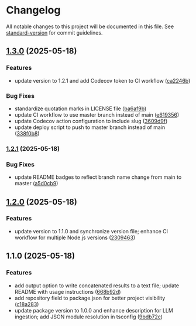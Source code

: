 # Changelog

All notable changes to this project will be documented in this file. See [standard-version](https://github.com/conventional-changelog/standard-version) for commit guidelines.

## [1.3.0](https://github.com/champ8644/tscribe/compare/v1.2.1...v1.3.0) (2025-05-18)


### Features

* update version to 1.2.1 and add Codecov token to CI workflow ([ca2246b](https://github.com/champ8644/tscribe/commit/ca2246b3ca75615e332701b5c132bbdecfc9bfbd))


### Bug Fixes

* standardize quotation marks in LICENSE file ([ba6af9b](https://github.com/champ8644/tscribe/commit/ba6af9bd2def2b2c96d7fcbff652920092342b97))
* update CI workflow to use master branch instead of main ([e619356](https://github.com/champ8644/tscribe/commit/e619356df5ed28c0a20367e1881698233d9b2c98))
* update Codecov action configuration to include slug ([3609d9f](https://github.com/champ8644/tscribe/commit/3609d9fa1deeed6c62f251594f1ed45d88dea8d8))
* update deploy script to push to master branch instead of main ([338f0b8](https://github.com/champ8644/tscribe/commit/338f0b8032d861a9ef1d4de3b0ba798086003a9f))

### [1.2.1](https://github.com/champ8644/tscribe/compare/v1.2.0...v1.2.1) (2025-05-18)


### Bug Fixes

* update README badges to reflect branch name change from main to master ([a5d0cb9](https://github.com/champ8644/tscribe/commit/a5d0cb91f8aeb0926e494baee1329b908005a3b6))

## [1.2.0](https://github.com/champ8644/tscribe/compare/v1.1.0...v1.2.0) (2025-05-18)


### Features

* update version to 1.1.0 and synchronize version file; enhance CI workflow for multiple Node.js versions ([2309463](https://github.com/champ8644/tscribe/commit/23094639d85b981527fb1cac0a71a4e1f35e4a75))

## 1.1.0 (2025-05-18)


### Features

* add output option to write concatenated results to a text file; update README with usage instructions ([668b92d](https://github.com/champ8644/tscribe/commit/668b92de966e9be3704bafe49afc78a4dbd7ab3e))
* add repository field to package.json for better project visibility ([c18a283](https://github.com/champ8644/tscribe/commit/c18a28395501ac8d9678e4a427cfcc8fcf6fa62e))
* update package version to 1.0.0 and enhance description for LLM ingestion; add JSON module resolution in tsconfig ([9bdb72c](https://github.com/champ8644/tscribe/commit/9bdb72cc90dfa7aafb16b37b16d8717190bb4fcb))
